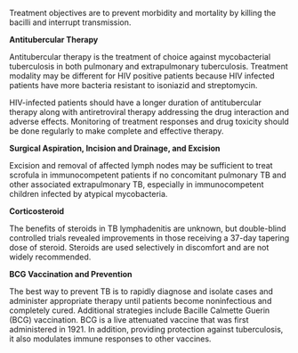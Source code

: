 Treatment objectives are to prevent morbidity and mortality by killing the bacilli and interrupt transmission.

**Antitubercular Therapy**

Antitubercular therapy is the treatment of choice against mycobacterial tuberculosis in both pulmonary and extrapulmonary tuberculosis. Treatment modality may be different for HIV positive patients because HIV infected patients have more bacteria resistant to isoniazid and streptomycin.

HIV-infected patients should have a longer duration of antitubercular therapy along with antiretroviral therapy addressing the drug interaction and adverse effects. Monitoring of treatment responses and drug toxicity should be done regularly to make complete and effective therapy.

**Surgical Aspiration, Incision and Drainage, and Excision**

Excision and removal of affected lymph nodes may be sufficient to treat scrofula in immunocompetent patients if no concomitant pulmonary TB and other associated extrapulmonary TB, especially in immunocompetent children infected by atypical mycobacteria.

**Corticosteroid**

The benefits of steroids in TB lymphadenitis are unknown, but double-blind controlled trials revealed improvements in those receiving a 37-day tapering dose of steroid. Steroids are used selectively in discomfort and are not widely recommended.

**BCG Vaccination and Prevention**

The best way to prevent TB is to rapidly diagnose and isolate cases and administer appropriate therapy until patients become noninfectious and completely cured. Additional strategies include Bacille Calmette Guerin (BCG) vaccination. BCG is a live attenuated vaccine that was first administered in 1921. In addition, providing protection against tuberculosis, it also modulates immune responses to other vaccines.